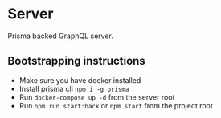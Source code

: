 # Server

Prisma backed GraphQL server.

## Bootstrapping instructions

- Make sure you have docker installed
- Install prisma cli `npm i -g prisma`
- Run `docker-compose up -d` from the server root
- Run `npm run start:back` or `npm start` from the project root
